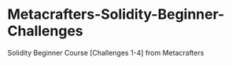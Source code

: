 # Metacrafters-Solidity-Beginner-Challenges
Solidity Beginner Course [Challenges 1-4] from Metacrafters
